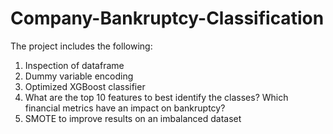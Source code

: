 # Company-Bankruptcy-Classification
The project includes the following:
1. Inspection of dataframe
2. Dummy variable encoding
3. Optimized XGBoost classifier
4. What are the top 10 features to best identify the classes? Which financial metrics have an impact on bankruptcy?
5. SMOTE to improve results on an imbalanced dataset
